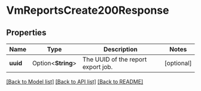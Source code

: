 # VmReportsCreate200Response

## Properties

Name | Type | Description | Notes
------------ | ------------- | ------------- | -------------
**uuid** | Option<**String**> | The UUID of the report export job. | [optional]

[[Back to Model list]](../README.md#documentation-for-models) [[Back to API list]](../README.md#documentation-for-api-endpoints) [[Back to README]](../README.md)


